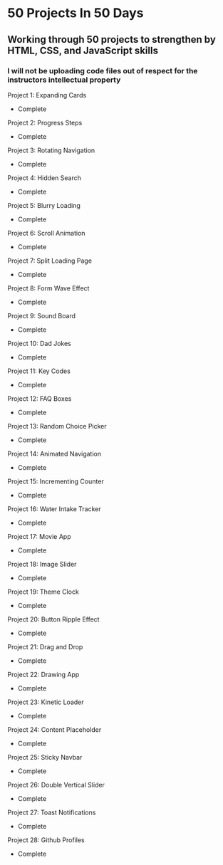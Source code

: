 # 50 Projects In 50 Days

## Working through 50 projects to strengthen by HTML, CSS, and JavaScript skills

### I will not be uploading code files out of respect for the instructors intellectual property

Project 1: Expanding Cards

- Complete

Project 2: Progress Steps

- Complete

Project 3: Rotating Navigation

- Complete

Project 4: Hidden Search

- Complete

Project 5: Blurry Loading

- Complete

Project 6: Scroll Animation

- Complete

Project 7: Split Loading Page

- Complete

Project 8: Form Wave Effect

- Complete

Project 9: Sound Board

- Complete

Project 10: Dad Jokes

- Complete

Project 11: Key Codes

- Complete

Project 12: FAQ Boxes

- Complete

Project 13: Random Choice Picker

- Complete

Project 14: Animated Navigation

- Complete

Project 15: Incrementing Counter

- Complete

Project 16: Water Intake Tracker

- Complete

Project 17: Movie App

- Complete

Project 18: Image Slider

- Complete

Project 19: Theme Clock

- Complete

Project 20: Button Ripple Effect

- Complete

Project 21: Drag and Drop

- Complete

Project 22: Drawing App

- Complete

Project 23: Kinetic Loader

- Complete

Project 24: Content Placeholder

- Complete

Project 25: Sticky Navbar

- Complete

Project 26: Double Vertical Slider

- Complete

Project 27: Toast Notifications

- Complete

Project 28: Github Profiles

- Complete
